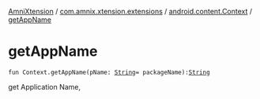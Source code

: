 [AmniXtension](../../index.md) / [com.amnix.xtension.extensions](../index.md) / [android.content.Context](index.md) / [getAppName](./get-app-name.md)

# getAppName

`fun Context.getAppName(pName: `[`String`](https://kotlinlang.org/api/latest/jvm/stdlib/kotlin/-string/index.html)` = packageName): `[`String`](https://kotlinlang.org/api/latest/jvm/stdlib/kotlin/-string/index.html)

get Application Name,

